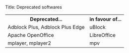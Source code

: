 Title: Deprecated softwares


<table style="width:100%;">
<tr><th>Deprecated...</th><th>in favour of...</th></tr>
<tr><td>Adblock Plus, Adblock Plus Edge</td><td>uBlock</td></tr>
<tr><td>Apache OpenOffice</td><td>LibreOffice</td></tr>
<tr><td>mplayer, mplayer2</td><td>mpv</td></tr>
</table>
